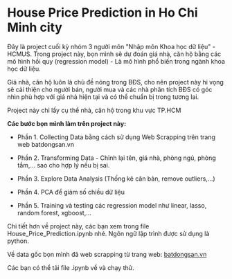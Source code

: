 # House Price Prediction in Ho Chi Minh city

Đây là project cuối kỳ nhóm 3 người môn "Nhập môn Khoa học dữ liệu" - HCMUS. Trong project này, bọn mình sẽ dự đoán giá nhà, căn hộ bằng các mô hình hồi quy (regression model) - Là mô hình phổ biến trong ngành khoa học dữ liệu.

Giá nhà, căn hộ luôn là chủ đề nóng trong BĐS, cho nên project này hi vọng sẽ cải thiện cho người bán, người mua và các nhà phân tích BĐS có góc nhìn phù hợp với giá nhà hiện tại và có thể chuẩn bị trong tương lai.

Project này chỉ lấy cụ thể nhà, căn hộ trong khu vực TP.HCM

**Các bước bọn mình làm trên project này:**

- Phần 1. Collecting Data bằng cách sử dụng Web Scrapping trên trang web batdongsan.vn

- Phần 2. Transforming Data - Chỉnh lại tên, giá nhà, phòng ngủ, phòng tắm,... sao cho hợp lý nếu bị sai.

- Phần 3. Explore Data Analysis (Thống kê căn bản, remove outliers,...)

- Phần 4. PCA để giảm số chiều dữ liệu

- Phần 5. Training và testing các regression model như linear, lasso, random forest, xgboost,...

Chi tiết hơn về project này, các bạn xem trong file House_Price_Prediction.ipynb nhé. Ngôn ngữ lập trình được sử dụng là python.

Về data gốc bọn mình đã web scrapping từ trang web: [batdongsan.vn](https://batdongsan.vn/ban-nha-ho-chi-minh)

Các bạn có thể tải file .ipynb về và chạy thử.
